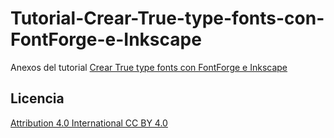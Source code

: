 # Tutorial-Crear-True-type-fonts-con-FontForge-e-Inkscape
Anexos del tutorial [Crear True type fonts con FontForge e Inkscape](http://luiscorrea.in/2017/12/29/crear-true-type-fonts-con-fontforge-e-inkscape/)
## Licencia 
[Attribution 4.0 International CC BY 4.0](https://creativecommons.org/licenses/by/4.0/)
